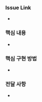 <!-- 제목양식을 지켜주세요! [Feat/#{이슈번호}] {제목~~} -->
<!--
[점검사항]
1. 제목 양식
2. Development 이슈 링크 걸기
3. Labels 태그 설정하기
4. 방금 작성한 코드가 최선일까 고민해보기
-->
### Issue Link
<!-- #{본인 이슈 번호} 치면 알아서 이슈 게시판 링크 걸려요 -->
- 

### 핵심 내용
<!-- 무엇을 했는가 -->
- 

### 핵심 구현 방법
<!-- 어떻게 했는가 -->
-

### 전달 사항
<!-- Code Review시 얘기를 나누고 싶은 내용 -->
-